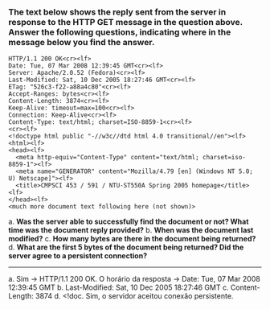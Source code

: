 ### The text below shows the reply sent from the server in response to the HTTP GET message in the question above. Answer the following questions, indicating where in the message below you find the answer.

```
HTTP/1.1 200 OK<cr><lf>
Date: Tue, 07 Mar 2008 12:39:45 GMT<cr><lf>
Server: Apache/2.0.52 (Fedora)<cr><lf>
Last-Modified: Sat, 10 Dec 2005 18:27:46 GMT<cr><lf>
ETag: "526c3-f22-a88a4c80"<cr><lf>
Accept-Ranges: bytes<cr><lf>
Content-Length: 3874<cr><lf>
Keep-Alive: timeout=max=100<cr><lf>
Connection: Keep-Alive<cr><lf>
Content-Type: text/html; charset=ISO-8859-1<cr><lf>
<cr><lf>
<!doctype html public "-//w3c//dtd html 4.0 transitional//en"><lf>
<html><lf>
<head><lf>
  <meta http-equiv="Content-Type" content="text/html; charset=iso-8859-1"><lf>
  <meta name="GENERATOR" content="Mozilla/4.79 [en] (Windows NT 5.0; U) Netscape]"><lf>
  <title>CMPSCI 453 / 591 / NTU-ST550A Spring 2005 homepage</title><lf>
</head><lf>
<much more document text following here (not shown)>
```

a. **Was the server able to successfully find the document or not? What time was the document reply provided?**
b. **When was the document last modified?**
c. **How many bytes are there in the document being returned?**
d. **What are the first 5 bytes of the document being returned? Did the server agree to a persistent connection?**

---
a. Sim -> HTTP/1.1 200 OK<cr><lf>. O horário da resposta -> Date: Tue, 07 Mar 2008 12:39:45 GMT<cr><lf>
b. Last-Modified: Sat, 10 Dec 2005 18:27:46 GMT<cr><lf>
c. Content-Length: 3874<cr><lf>
d. <!doc. Sim, o servidor aceitou conexão persistente.

